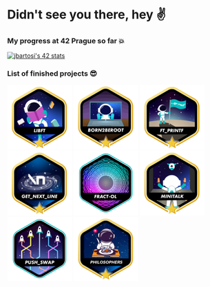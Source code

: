 # Didn't see you there, hey ✌️

### My progress at 42 Prague so far 💥

[![jbartosi's 42 stats](https://badge.mediaplus.ma/starryblue/jbartosi?1337Badge=off&UM6P=off)](https://github.com/oakoudad/badge42)

### List of finished projects 😎

<a href="https://github.com/AntessTerra/libft">![libft](libft-bonus.png)</a>
![born2beroot](born2beroot-bonus.png)
![printf](ft_printf-bonus.png)
![nextline](get_next_line-bonus.png)
![fractol](fract-ole.png)
![minitalk](minitalk-bonus.png)
![pushswap](push_swap.png)
![philosophers](philosophers-bonus.png)

